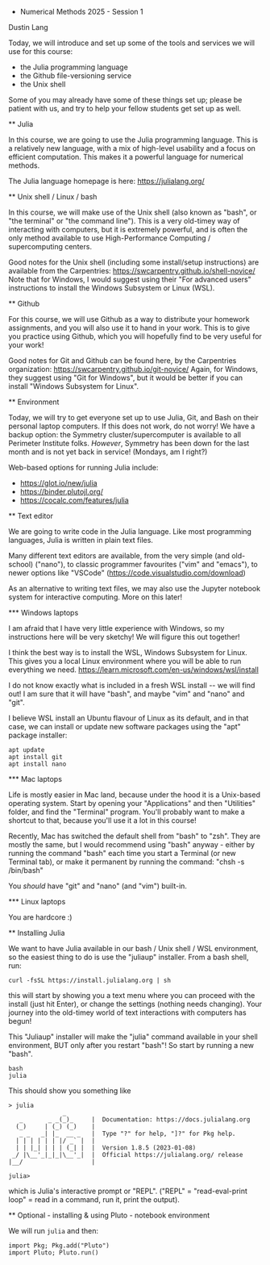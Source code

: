 * Numerical Methods 2025 - Session 1

Dustin Lang

Today, we will introduce and set up some of the tools and services we will use for this course:

- the Julia programming language
- the Github file-versioning service
- the Unix shell

Some of you may already have some of these things set up; please be patient with us, and try to help your fellow students get set up as well.

** Julia

In this course, we are going to use the Julia programming language.  This is a relatively new language, with a mix of high-level usability and a focus on efficient computation.
This makes it a powerful language for numerical methods.

The Julia language homepage is here: https://julialang.org/

** Unix shell / Linux / bash

In this course, we will make use of the Unix shell (also known as "bash", or "the terminal" or "the command line").  This is a very old-timey way of interacting with computers, but it is extremely powerful, and is often the only method available to use High-Performance Computing / supercomputing centers.

Good notes for the Unix shell (including some install/setup instructions) are available from the Carpentries:
https://swcarpentry.github.io/shell-novice/
Note that for Windows, I would suggest using their "For advanced users" instructions to install the Windows Subsystem or Linux (WSL).

** Github

For this course, we will use Github as a way to distribute your homework assignments, and you will also use it to hand in your work.  This is to give you practice using Github, which you will hopefully find to be very useful for your work!

Good notes for Git and Github can be found here, by the Carpentries organization:
https://swcarpentry.github.io/git-novice/
Again, for Windows, they suggest using "Git for Windows", but it would be better if you can install "Windows Subsystem for Linux".

** Environment

Today, we will try to get everyone set up to use Julia, Git, and Bash on their personal laptop computers.  If this does not work, do not worry!  We have a backup option:
the Symmetry cluster/supercomputer is available to all Perimeter Institute folks.  *However*, Symmetry has been down for the last month and is not yet back in service!
(Mondays, am I right?)

Web-based options for running Julia include:

* https://glot.io/new/julia
* https://binder.plutojl.org/
* https://cocalc.com/features/julia


** Text editor

We are going to write code in the Julia language.  Like most programming languages, Julia is written in plain text files.

Many different text editors are available, from the very simple (and old-school) ("nano"), to classic programmer favourites ("vim" and "emacs"),
to newer options like "VSCode" (https://code.visualstudio.com/download)

As an alternative to writing text files, we may also use the Jupyter notebook system for interactive computing.  More on this later!

*** Windows laptops

I am afraid that I have very little experience with Windows, so my instructions here will be very sketchy!  We will figure this out together!

I think the best way is to install the WSL, Windows Subsystem for Linux.  This gives you a local Linux environment where you will be able to run everything we need.
https://learn.microsoft.com/en-us/windows/wsl/install

I do not know exactly what is included in a fresh WSL install -- we will find out!  I am sure that it will have "bash", and maybe "vim" and "nano" and "git".

I believe WSL install an Ubuntu flavour of Linux as its default, and in that case, we can install or update new software packages using the "apt" package installer:
```
apt update
apt install git
apt install nano
```

*** Mac laptops

Life is mostly easier in Mac land, because under the hood it is a Unix-based operating system.  Start by opening your "Applications" and then "Utilities" folder, and find the "Terminal" program.  You'll probably want to make a shortcut to that, because you'll use it a lot in this course!

Recently, Mac has switched the default shell from "bash" to "zsh".  They are mostly the same, but I would recommend using "bash" anyway - either by running the command "bash" each time you start a Terminal (or new Terminal tab), or make it permanent by running the command: "chsh -s /bin/bash"

You *should* have "git" and "nano" (and "vim") built-in.

*** Linux laptops

You are hardcore :)


** Installing Julia

We want to have Julia available in our bash / Unix shell / WSL environment, so the easiest thing to do is use the "juliaup" installer.  From a bash shell, run:
```
curl -fsSL https://install.julialang.org | sh
```
this will start by showing you a text menu where you can proceed with the install (just hit Enter), or change the settings (nothing needs changing).
Your journey into the old-timey world of text interactions with computers has begun!

This "Juliaup" installer will make the "julia" command available in your shell environment, BUT only after you restart "bash"!  So start by running a new "bash".
```
bash
julia
```

This should show you something like
```
> julia
               _
   _       _ _(_)_     |  Documentation: https://docs.julialang.org
  (_)     | (_) (_)    |
   _ _   _| |_  __ _   |  Type "?" for help, "]?" for Pkg help.
  | | | | | | |/ _` |  |
  | | |_| | | | (_| |  |  Version 1.8.5 (2023-01-08)
 _/ |\__'_|_|_|\__'_|  |  Official https://julialang.org/ release
|__/                   |

julia> 
```

which is Julia's interactive prompt or "REPL".  ("REPL" = "read-eval-print loop" = read in a command, run it, print the output).

** Optional - installing & using Pluto - notebook environment

We will run `julia` and then:
```
import Pkg; Pkg.add("Pluto")
import Pluto; Pluto.run()
```


